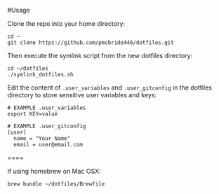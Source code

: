 #Usage

Clone the repo into your home directory:

```shell
cd ~
git clone https://github.com/pmcbride446/dotfiles.git
```

Then execute the symlink script from the new dotfiles directory:

```shell
cd ~/dotfiles
./symlink_dotfiles.sh
```

Edit the content of `.user_variables` and `.user_gitconfig` in the dotfiles directory to store sensitive user variables and keys:

```shell
# EXAMPLE .user_variables 
export KEY=value
```
```shell
# EXAMPLE .user_gitconfig
[user]
  name = "Your Name"
  email = user@email.com
```

====

If using homebrew on Mac OSX:

```shell
brew bundle ~/dotfiles/Brewfile
```

